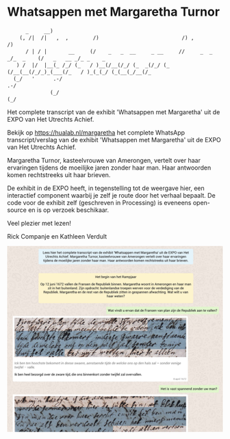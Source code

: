 # Whatsappen met Margaretha Turnor
```
      _     __)                                                                                       
    (, /|  /|   ,  ,        /)                           /) ,                   /)                    
      / | / |       __     (/    _   _  __     _ __     //     _  _  _/_  _    (/   _   __ _/_ _    _ 
   ) /  |/  |__(_ /_/ (_   / )__(/__(/_/ (_  _(/_/ (_  (/__(__(/_/_)_(___(/_   / )_(_(_/ (_(__(_/__(/_
  (_/   '      .-/                                                                           .-/      
              (_/                                                                           (_/
```

Het complete transcript van de exhibit 'Whatsappen met Margaretha' uit de EXPO van Het Utrechts Achief.

Bekijk op https://hualab.nl/margaretha het complete WhatsApp transcript/verslag van de exhibit 'Whatsappen met Margaretha' uit de EXPO van Het Utrechts Achief. 

Margaretha Turnor, kasteelvrouwe van Amerongen, vertelt over haar ervaringen tijdens de moeilijke jaren zonder haar man. Haar antwoorden komen rechtstreeks uit haar brieven.

De exhibit in de EXPO heeft, in tegenstelling tot de weergave hier, een interactief component waarbij je zelf je route door het verhaal bepaalt. De code voor de exhibit zelf (geschreven in Processing) is eveneens open-source en is op verzoek beschikaar.

Veel plezier met lezen!

Rick Companje en Kathleen Verdult

<a href="https://hualab.nl/margaretha"><img src="images/screenshot.jpg" width="700"/></a>


